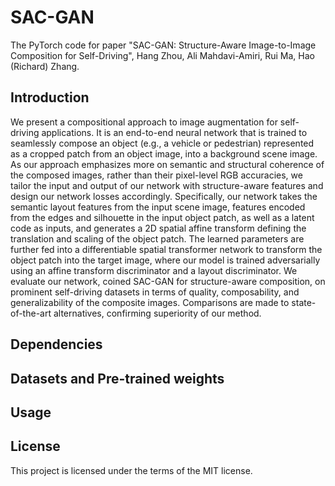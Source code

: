 # SAC-GAN

The PyTorch code for paper "SAC-GAN: Structure-Aware Image-to-Image Composition for Self-Driving", Hang Zhou, Ali Mahdavi-Amiri, Rui Ma, Hao (Richard) Zhang.

Introduction
--
We present a compositional approach to image augmentation for self-driving applications. It is an end-to-end neural network that is trained to seamlessly compose an object (e.g., a vehicle or pedestrian) represented as a cropped patch from an object image, into a background scene image. As our approach emphasizes more on semantic and structural coherence of the composed images, rather than their pixel-level RGB accuracies, we tailor the input and output of our network with structure-aware features and design our network losses accordingly. Specifically, our network takes the semantic layout features from the input scene image, features encoded from the edges and silhouette in the input object patch, as well as a latent code as inputs, and generates a 2D spatial affine transform defining the translation and scaling of the object patch. The learned parameters are further fed into a differentiable spatial transformer network to transform the object patch into the target image, where our model is trained adversarially using an affine transform discriminator and a layout discriminator. We evaluate our network, coined SAC-GAN for structure-aware composition, on prominent self-driving datasets in terms of quality, composability, and generalizability of the composite images. Comparisons are made to state-of-the-art alternatives, confirming superiority of our method. 

Dependencies
--

Datasets and Pre-trained weights
--

Usage
--

License
--
This project is licensed under the terms of the MIT license. 
